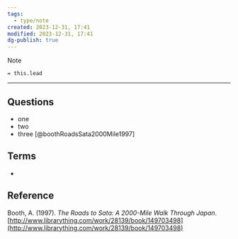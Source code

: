 ```yaml
---
tags:
  - type/note
created: 2023-12-31, 17:41
modified: 2023-12-31, 17:41
dg-publish: true
---
```


<!-- Main content of my thoughts really -->

> [!Note]
> `= this.lead`

---
## Questions
- one
- two
- three
[@boothRoadsSata2000Mile1997]



## Terms
<!-- Links to definition pages -->
- 

## Reference

Booth, A. (1997). _The Roads to Sata: A 2000-Mile Walk Through Japan_. [http://www.librarything.com/work/28139/book/149703498](http://www.librarything.com/work/28139/book/149703498)